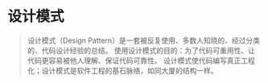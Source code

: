 # 设计模式
> 设计模式（Design Pattern）是一套被反复使用、多数人知晓的、经过分类的、代码设计经验的总结。 使用设计模式的目的：为了代码可重用性、让代码更容易被他人理解、保证代码可靠性。 设计模式使代码编写真正工程化；设计模式是软件工程的基石脉络，如同大厦的结构一样。
